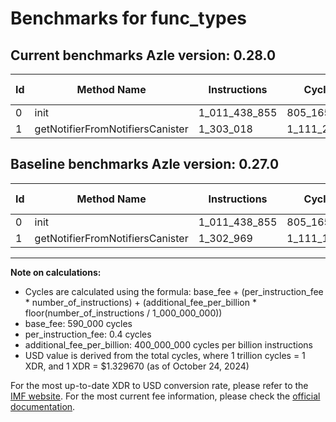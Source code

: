 # Benchmarks for func_types

## Current benchmarks Azle version: 0.28.0

| Id  | Method Name                      | Instructions  | Cycles      | USD           | USD/Million Calls | Change                       |
| --- | -------------------------------- | ------------- | ----------- | ------------- | ----------------- | ---------------------------- |
| 0   | init                             | 1_011_438_855 | 805_165_542 | $0.0010706045 | $1_070.60         | <font color="red">0</font>   |
| 1   | getNotifierFromNotifiersCanister | 1_303_018     | 1_111_207   | $0.0000014775 | $1.47             | <font color="red">+49</font> |

## Baseline benchmarks Azle version: 0.27.0

| Id  | Method Name                      | Instructions  | Cycles      | USD           | USD/Million Calls |
| --- | -------------------------------- | ------------- | ----------- | ------------- | ----------------- |
| 0   | init                             | 1_011_438_855 | 805_165_542 | $0.0010706045 | $1_070.60         |
| 1   | getNotifierFromNotifiersCanister | 1_302_969     | 1_111_187   | $0.0000014775 | $1.47             |

---

**Note on calculations:**

- Cycles are calculated using the formula: base_fee + (per_instruction_fee \* number_of_instructions) + (additional_fee_per_billion \* floor(number_of_instructions / 1_000_000_000))
- base_fee: 590_000 cycles
- per_instruction_fee: 0.4 cycles
- additional_fee_per_billion: 400_000_000 cycles per billion instructions
- USD value is derived from the total cycles, where 1 trillion cycles = 1 XDR, and 1 XDR = $1.329670 (as of October 24, 2024)

For the most up-to-date XDR to USD conversion rate, please refer to the [IMF website](https://www.imf.org/external/np/fin/data/rms_sdrv.aspx).
For the most current fee information, please check the [official documentation](https://internetcomputer.org/docs/current/developer-docs/gas-cost#execution).
